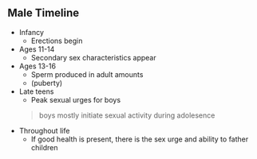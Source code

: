## Male Timeline
- Infancy
	- Erections begin
- Ages 11-14
	- Secondary sex characteristics appear
- Ages 13-16 
	- Sperm produced in adult amounts
	- (puberty)
- Late teens
	- Peak sexual urges for boys
	> boys mostly initiate sexual activity during adolesence
- Throughout life
	- If good health is present, there is the sex urge and ability to father children